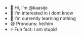 - 👋 Hi, I’m @kaasijo
- 👀 I’m interested in i dont know
- 🌱 I’m currently learning nothing
- 😄 Pronouns: he/him
- ⚡ Fun fact: i am stupid

<!---
kaasijo/kaasijo is a ✨ special ✨ repository because its `README.md` (this file) appears on your GitHub profile.
You can click the Preview link to take a look at your changes.
--->
